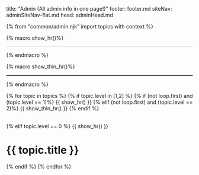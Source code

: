 <frontmatter>
title: "Admin (All admin info in one page!)"
footer: footer.md
siteNav: adminSiteNav-flat.md
head: adminHead.md
</frontmatter>


<div class="website-content">

<include src="../common/header-flat.md" />

{% from "common/admin.njk" import topics with context %}


{% macro show_hr()%} 
<hr style="border-width: 3px; background-color: #f3ccff">
{% endmacro %}


{% macro show_thin_hr()%} 
<hr style="border-width: 1px; border-color: #f3ccff; border-style: dotted">
{% endmacro %}


{% for topic in topics %} 
{% if topic.level in [1,2] %} 
{% if (not loop.first) and (topic.level == 1)%} 
{{ show_hr() }}
{% elif (not loop.first) and (topic.level == 2)%}
{{ show_thin_hr() }}
{% endif %}
<div id="admin-{{ topic.id }}-anchor"></div>
<div id="admin-{{ topic.id }}">
  <include src="{{ topic.id }}.md#main" />
</div>
<br>
{% elif topic.level == 0 %}
{{ show_hr() }}

# {{ topic.title }}
{% endif %}
{% endfor %}

</div>
